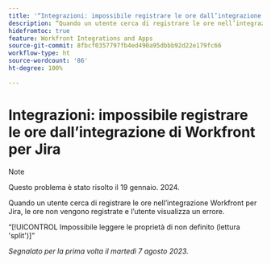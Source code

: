 ```yaml
---
title: '“Integrazioni: impossibile registrare le ore dall’integrazione di Workfront per Jira”'
description: “Quando un utente cerca di registrare le ore nell’integrazione Workfront per Jira, le ore non vengono registrate e l’utente visualizza un errore.”
hidefromtoc: true
feature: Workfront Integrations and Apps
source-git-commit: 8fbcf0357797fb4ed490a95dbbb92d22e179fc66
workflow-type: ht
source-wordcount: '86'
ht-degree: 100%

---
```



# Integrazioni: impossibile registrare le ore dall’integrazione di Workfront per Jira

>[!NOTE]
>
>Questo problema è stato risolto il 19 gennaio. 2024.

Quando un utente cerca di registrare le ore nell’integrazione Workfront per Jira, le ore non vengono registrate e l’utente visualizza un errore.

“[!UICONTROL Impossibile leggere le proprietà di non definito (lettura &#39;split&#39;)]”

_Segnalato per la prima volta il martedì 7 agosto 2023._
